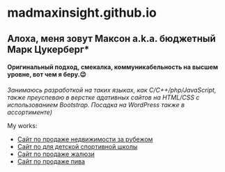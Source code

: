 # madmaxinsight.github.io

## Алоха, меня зовут Максон a.k.a. бюджетный Марк Цукерберг*

#### Оригинальный подход, смекалка, коммуникабельность на высшем уровне, вот чем я беру.😉   

*Занимаюсь разработкой на таких языках, как C/C++/php/JavaScript, также преуспеваю в верстке адативных сайтов на HTML/CSS с использованием Bootstrap. Посадка на WordPress также в ассортименте)* 
 
My works:
- [Сайт по продаже недвижимости за рубежом](https://klondike.site/)
- [Сайт по для детской спортивной школы](https://dcspofficial.ru/) 
- [Сайт по продаже жалюзи](https://madmaxinsight.github.io/site/) 
- [Сайт по продаже пива](https://madmaxinsight.github.io/beer/) 
